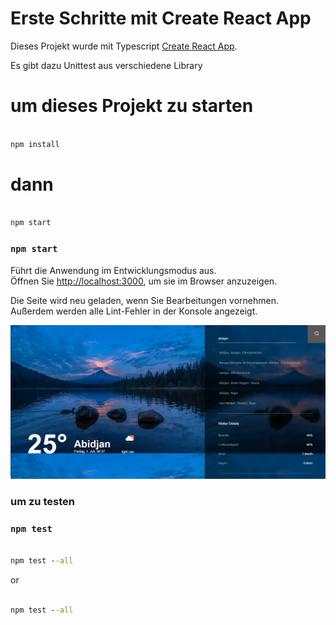 # Erste Schritte mit Create React App

Dieses Projekt wurde mit Typescript [Create React App](https://github.com/facebook/create-react-app).

Es gibt dazu Unittest aus verschiedene Library 
# um dieses Projekt zu starten 


```cmd 
 
npm install 
```
# dann

```cmd 
 
npm start
```

### `npm start`

Führt die Anwendung im Entwicklungsmodus aus.\
Öffnen Sie [http://localhost:3000](http://localhost:3000), um sie im Browser anzuzeigen.


Die Seite wird neu geladen, wenn Sie Bearbeitungen vornehmen.\
Außerdem werden alle Lint-Fehler in der Konsole angezeigt.



![Wetter-image](src/Wetter.png)

### um zu testen

### `npm test`

```cmd 
 
npm test --all

```
or
```cmd 
 
npm test --all

```